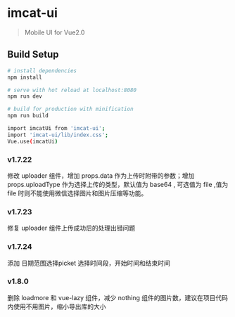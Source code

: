 # imcat-ui

> Mobile UI for Vue2.0

## Build Setup

``` bash
# install dependencies
npm install

# serve with hot reload at localhost:8080
npm run dev

# build for production with minification
npm run build

import imcatUi from 'imcat-ui';
import 'imcat-ui/lib/index.css';
Vue.use(imcatUi)

```


### v1.7.22
修改 uploader 组件，增加 props.data 作为上传时附带的参数；增加 props.uploadType 作为选择上传的类型，默认值为 base64 , 可选值为 file ,值为file 时则不能使用微信选择图片和图片压缩等功能。

### v1.7.23
修复 uploader 组件上传成功后的处理出错问题

### v1.7.24
添加 日期范围选择picket 选择时间段，开始时间和结束时间


### v1.8.0
删除 loadmore 和 vue-lazy 组件，减少 nothing 组件的图片数，建议在项目代码内使用不用图片，缩小导出库的大小
